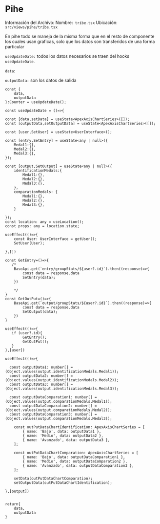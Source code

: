 # Pihe

Información del Archivo:
Nombre:` tribe.tsx`
Ubicación: `src/views/pihe/tribe.tsx`

En pihe todo se maneja de la misma forma que en el resto de componente los cuales usan graficas, solo que los datos son transferidos de una forma particular

`useUpdateDate:` todos los datos necesarios se traen del hooks `useUpdateDate`.

`data`: 

`outputData:` son los datos de salida

    const {
        data,
        outputData
    }:Counter = useUpdateDate();



<procedure title="" id="hooks-">

    const useUpdateDate = ()=>{

    const [data,setData] = useState<ApexAxisChartSeries>([]);
    const [outputData,setOutputData] = useState<ApexAxisChartSeries>([]);

    const [user,SetUser] = useState<UserInterface>();

    const [entry,SetEntry] = useState<any | null>({
        Medal1:{},
        Medal2:{},
        Medal3:{},
    });

    const [output,SetOutput] = useState<any | null>({
        identificationMedals:{
            Medal1:{},
            Medal2:{},
            Medal3:{},
        },
        comparationMedals: {
            Medal1:{},
            Medal2:{},
            Medal3:{},
        }

    });
    const location: any = useLocation();
    const props: any = location.state;

    useEffect(()=>{
        const User: UserInterface = getUser();
        SetUser(User);

    },[])

    const GetEntry=()=>{
       /*
        BaseApi.get(`entry/groupStats/${user?.id}`).then((response)=>{
            const data = response.data
            SetEntry(data);
        })

        */
    }
    const GetOutPut=()=>{
        BaseApi.get(`output/groupStats/${user?.id}`).then((response)=>{
            const data = response.data
            SetOutput(data);
        })
    }

    useEffect(()=>{
       if (user?.id){
            GetEntry();
            GetOutPut();
       }
    },[user])

    useEffect(()=>{

      const outputData1: number[] = (Object.values(output.identificationMedals.Medal1));
      const outputData2: number[] = (Object.values(output.identificationMedals.Medal2));
      const outputData3: number[] = (Object.values(output.identificationMedals.Medal3));

      const outputDataComparation1: number[] = (Object.values(output.comparationMedals.Medal1));
      const outputDataComparation2: number[] = (Object.values(output.comparationMedals.Medal2));
      const outputDataComparation3: number[] = (Object.values(output.comparationMedals.Medal3));

        const outPutDataChartIdentification: ApexAxisChartSeries = [
            { name: 'Bajo', data: outputData1 },
            { name: 'Medio', data: outputData2 },
            { name: 'Avanzado', data: outputData3 },
        ];

        const outPutDataChartComparation: ApexAxisChartSeries = [
            { name: 'Bajo', data: outputDataComparation1 },
            { name: 'Medio', data: outputDataComparation2 },
            { name: 'Avanzado', data: outputDataComparation3 },
        ];

        setData(outPutDataChartComparation);
        setOutputData(outPutDataChartIdentification);

    },[output])


    return{
        data,
        outputData
    }

</procedure>






























